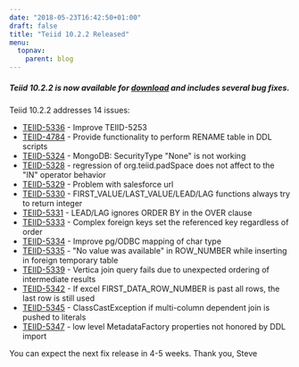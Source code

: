 ```yaml
---
date: "2018-05-23T16:42:50+01:00"
draft: false
title: "Teiid 10.2.2 Released"
menu:
  topnav:
    parent: blog
---
```


##### Teiid 10.2.2 is now available for [download](/teiid_wildfly/downloads/) and includes several bug fixes.

<!--more-->

Teiid 10.2.2 addresses 14 issues:

 - [TEIID-5336](https://issues.redhat.com/browse/TEIID-5336) - Improve TEIID-5253
 - [TEIID-4784](https://issues.redhat.com/browse/TEIID-4784) - Provide functionality to perform RENAME table in DDL scripts
 - [TEIID-5324](https://issues.redhat.com/browse/TEIID-5324) - MongoDB: SecurityType "None" is not working
 - [TEIID-5328](https://issues.redhat.com/browse/TEIID-5328) - regression of org.teiid.padSpace does not affect to the "IN" operator behavior
 - [TEIID-5329](https://issues.redhat.com/browse/TEIID-5329) - Problem with salesforce url
 - [TEIID-5330](https://issues.redhat.com/browse/TEIID-5330) - FIRST_VALUE/LAST_VALUE/LEAD/LAG functions always try to return integer
 - [TEIID-5331](https://issues.redhat.com/browse/TEIID-5331) - LEAD/LAG ignores ORDER BY in the OVER clause
 - [TEIID-5333](https://issues.redhat.com/browse/TEIID-5333) - Complex foreign keys set the referenced key regardless of order
 - [TEIID-5334](https://issues.redhat.com/browse/TEIID-5334) - Improve pg/ODBC mapping of char type
 - [TEIID-5335](https://issues.redhat.com/browse/TEIID-5335) - "No value was available" in ROW_NUMBER while inserting in foreign temporary table
 - [TEIID-5339](https://issues.redhat.com/browse/TEIID-5339) - Vertica join query fails due to unexpected ordering of intermediate results
 - [TEIID-5342](https://issues.redhat.com/browse/TEIID-5342) - If excel FIRST_DATA_ROW_NUMBER is past all rows, the last row is still used
 - [TEIID-5345](https://issues.redhat.com/browse/TEIID-5345) - ClassCastException if multi-column dependent join is pushed to literals
 - [TEIID-5347](https://issues.redhat.com/browse/TEIID-5347) - low level MetadataFactory properties not honored by DDL import

You can expect the next fix release in 4-5 weeks. Thank you, Steve 
